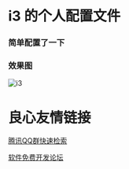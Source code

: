# i3 的个人配置文件

### 简单配置了一下  

### 效果图

![i3](https://s1.ax1x.com/2020/06/24/Ndbk9g.png)


 # 良心友情链接

[腾讯QQ群快速检索](http://u.720life.cn/s/8cf73f7c)

[软件免费开发论坛](http://u.720life.cn/s/bbb01dc0)
